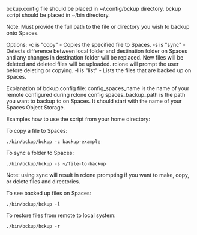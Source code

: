bckup.config file should be placed in ~/.config/bckup directory.
bckup script should be placed in ~/bin directory. 

Note: Must provide the full path to the file or directory you wish to backup onto Spaces. 

Options: 
    -c is "copy" - Copies the specified file to Spaces.
    -s is "sync" - Detects difference between local folder and destination folder on Spaces and any changes in destination folder will be replaced. New files will be deleted and deleted files will be uploaded. rclone will prompt the user before deleting or copying. 
    -l is "list" - Lists the files that are backed up on Spaces. 

Explanation of bckup.config file: 
    config_spaces_name is the name of your remote configured during rclone config 
    spaces_backup_path is the path you want to backup to on Spaces. It should start with the name of your Spaces Object Storage. 


Examples how to use the script from your home directory: 

To copy a file to Spaces: 
``` 
./bin/bckup/bckup -c backup-example
```

To sync a folder to Spaces: 
```
./bin/bckup/bckup -s ~/file-to-backup
```
Note: using sync will result in rclone prompting if you want to make, copy, or delete files and directories. 

To see backed up files on Spaces: 
``` 
./bin/bckup/bckup -l
```

To restore files from remote to local system: 
```
./bin/bckup/bckup -r
```